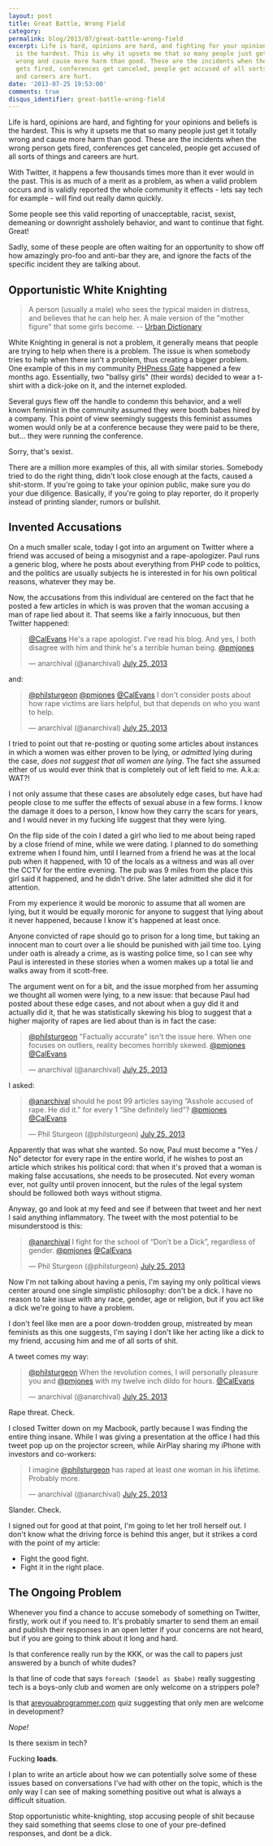 ```yaml
---
layout: post
title: Great Battle, Wrong Field
category: 
permalink: blog/2013/07/great-battle-wrong-field
excerpt: Life is hard, opinions are hard, and fighting for your opinions and beliefs
  is the hardest. This is why it upsets me that so many people just get it totally
  wrong and cause more harm than good. These are the incidents when the wrong person
  gets fired, conferences get canceled, people get accused of all sorts of things
  and careers are hurt. 
date: '2013-07-25 19:53:00'
comments: true
disqus_identifier: great-battle-wrong-field
---
```


Life is hard, opinions are hard, and fighting for your opinions and beliefs is the hardest. This is why it upsets me that so many people just get it totally wrong and cause more harm than good. These are the incidents when the wrong person gets fired, conferences get canceled, people get accused of all sorts of things and careers are hurt. 

With Twitter, it happens a few thousands times more than it ever would in the past. This is as much of a merit as a problem, as when a valid problem occurs and is validly reported the whole community it effects - lets say tech for example - will find out really damn quickly. 

Some people see this valid reporting of unacceptable, racist, sexist, demeaning or downright assholely behavior, and want to continue that fight. Great!

Sadly, some of these people are often waiting for an opportunity to show off how amazingly pro-foo and anti-bar they are, and ignore the facts of the specific incident they are talking about. 

## Opportunistic White Knighting

> A person (usually a male) who sees the typical maiden in distress, and believes that he can help her. A male version of the "mother figure" that some girls become. -- [Urban Dictionary](http://www.urbandictionary.com/define.php?term=white%20knight)

White Knighting in general is not a problem, it generally means that people are trying to help when there is a problem. The issue is when somebody tries to help when there isn't a problem, thus creating a bigger problem. One example of this in my community [PHPness Gate](http://webandphpmag.wordpress.com/2013/02/25/phpness-gate-raising-interesting-issues/) happened a few months ago. Essentially, two "ballsy girls" (their words) decided to wear a t-shirt with a dick-joke on it, and the internet exploded.

Several guys flew off the handle to condemn this behavior, and a well known feminist in the community assumed they were booth babes hired by a company. This point of view seemingly suggests this feminist assumes women would only be at a conference because they were paid to be there, but… they were running the conference. 

Sorry, that's sexist. 

There are a million more examples of this, all with similar stories. Somebody tried to do the right thing, didn't look close enough at the facts, caused a shit-storm. If you're going to take your opinion public, make sure you do your due diligence. Basically, if you're going to play reporter, do it properly instead of printing slander, rumors or bullshit.

## Invented Accusations

On a much smaller scale, today I got into an argument on Twitter where a friend was accused of being a misogynist and a rape-apologizer. Paul runs a generic blog, where he posts about everything from PHP code to politics, and the politics are usually subjects he is interested in for his own political reasons, whatever they may be.

Now, the accusations from this individual are centered on the fact that he posted a few articles in which is was proven that the woman accusing a man of rape lied about it. That seems like a fairly innocuous, but then Twitter happened:

<blockquote class="twitter-tweet"><p><a href="https://twitter.com/CalEvans">@CalEvans</a> He&#39;s a rape apologist. I&#39;ve read his blog. And yes, I both disagree with him and think he&#39;s a terrible human being. <a href="https://twitter.com/pmjones">@pmjones</a></p>&mdash; anarchival (@anarchival) <a href="https://twitter.com/anarchival/statuses/360429281601531904">July 25, 2013</a></blockquote>
<script async src="//platform.twitter.com/widgets.js" charset="utf-8"></script>

and:

<blockquote class="twitter-tweet"><p><a href="https://twitter.com/philsturgeon">@philsturgeon</a> <a href="https://twitter.com/pmjones">@pmjones</a> <a href="https://twitter.com/CalEvans">@CalEvans</a> I don&#39;t consider posts about how rape victims are liars helpful, but that depends on who you want to help.</p>&mdash; anarchival (@anarchival) <a href="https://twitter.com/anarchival/statuses/360442211030142977">July 25, 2013</a></blockquote>
<script async src="//platform.twitter.com/widgets.js" charset="utf-8"></script>

I tried to point out that re-posting or quoting some articles about instances in which a women was either proven to be lying, or _admitted_ lying during the case, _does not suggest that all women are lying_. The fact she assumed either of us would ever think that is completely out of left field to me. A.k.a: WAT?!

I not only assume that these cases are absolutely edge cases, but have had people close to me suffer the effects of sexual abuse in a few forms. I know the damage it does to a person, I know how they carry the scars for years, and I would never in my fucking life suggest that they were lying.

On the flip side of the coin I dated a girl who lied to me about being raped by a close friend of mine, while we were dating. I planned to do something extreme when I found him, until I learned from a friend he was at the local pub when it happened, with 10 of the locals as a witness and was all over the CCTV for the entire evening. The pub was 9 miles from the place this girl said it happened, and he didn't drive. She later admitted she did it for attention.

From my experience it would be moronic to assume that all women are lying, but it would be equally moronic for anyone to suggest that lying about it never happened, because I know it's happened at least once.

Anyone convicted of rape should go to prison for a long time, but taking an innocent man to court over a lie should be punished with jail time too. Lying under oath is already a crime, as is wasting police time, so I can see why Paul is interested in these stories when a women makes up a total lie and walks away from it scott-free.

The argument went on for a bit, and the issue morphed from her assuming we thought all women were lying, to a new issue: that because Paul had posted about these edge cases, and not about when a guy did it and actually did it, that he was statistically skewing his blog to suggest that a higher majority of rapes are lied about than is in fact the case:

<blockquote class="twitter-tweet"><p><a href="https://twitter.com/philsturgeon">@philsturgeon</a> &quot;Factually accurate&quot; isn&#39;t the issue here. When one focuses on outliers, reality becomes horribly skewed. <a href="https://twitter.com/pmjones">@pmjones</a> <a href="https://twitter.com/CalEvans">@CalEvans</a></p>&mdash; anarchival (@anarchival) <a href="https://twitter.com/anarchival/statuses/360448668253425664">July 25, 2013</a></blockquote>
<script async src="//platform.twitter.com/widgets.js" charset="utf-8"></script>

I asked:

<blockquote class="twitter-tweet"><p><a href="https://twitter.com/anarchival">@anarchival</a> should he post 99 articles saying ”Asshole accused of rape. He did it.” for every 1 “She definitely lied”? <a href="https://twitter.com/pmjones">@pmjones</a> <a href="https://twitter.com/CalEvans">@CalEvans</a></p>&mdash; Phil Sturgeon (@philsturgeon) <a href="https://twitter.com/philsturgeon/statuses/360449125378031618">July 25, 2013</a></blockquote>
<script async src="//platform.twitter.com/widgets.js" charset="utf-8"></script>

Apparently that was what she wanted. So now, Paul must become a "Yes / No" detector for every rape in the entire world, if he wishes to post an article which strikes his political cord: that when it's proved that a woman is making false accusations, she needs to be prosecuted. Not every woman ever, not guilty until proven innocent, but the rules of the legal system should be followed both ways without stigma.

Anyway, go and look at my feed and see if between that tweet and her next I said anything inflammatory. The tweet with the most potential to be misunderstood is this:

<blockquote class="twitter-tweet"><p><a href="https://twitter.com/anarchival">@anarchival</a> I fight for the school of “Don’t be a Dick”, regardless of gender. <a href="https://twitter.com/pmjones">@pmjones</a> <a href="https://twitter.com/CalEvans">@CalEvans</a></p>&mdash; Phil Sturgeon (@philsturgeon) <a href="https://twitter.com/philsturgeon/statuses/360460573214900225">July 25, 2013</a></blockquote>
<script async src="//platform.twitter.com/widgets.js" charset="utf-8"></script>

Now I'm not talking about having a penis, I'm saying my only political views center around one single simplistic philosophy: don't be a dick. I have no reason to take issue with any race, gender, age or religion, but if you act like a dick we're going to have a problem.

I don't feel like men are a poor down-trodden group, mistreated by mean feminists as this one suggests, I'm saying I don't like her acting like a dick to my friend, accusing him and me of all sorts of shit. 

A tweet comes my way:

<blockquote class="twitter-tweet"><p><a href="https://twitter.com/philsturgeon">@philsturgeon</a> When the revolution comes, I will personally pleasure you and <a href="https://twitter.com/pmjones">@pmjones</a> with my twelve inch dildo for hours. <a href="https://twitter.com/CalEvans">@CalEvans</a></p>&mdash; anarchival (@anarchival) <a href="https://twitter.com/anarchival/statuses/360460164840685570">July 25, 2013</a></blockquote>
<script async src="//platform.twitter.com/widgets.js" charset="utf-8"></script>

Rape threat. Check.

I closed Twitter down on my Macbook, partly because I was finding the entire thing insane. While I was giving a presentation at the office I had this tweet pop up on the projector screen, while AirPlay sharing my iPhone with investors and co-workers:

<blockquote class="twitter-tweet"><p>I imagine <a href="https://twitter.com/philsturgeon">@philsturgeon</a> has raped at least one woman in his lifetime. Probably more.</p>&mdash; anarchival (@anarchival) <a href="https://twitter.com/anarchival/statuses/360471322943434753">July 25, 2013</a></blockquote>
<script async src="//platform.twitter.com/widgets.js" charset="utf-8"></script>

Slander. Check.

I signed out for good at that point, I'm going to let her troll herself out. I don't know what the driving force is behind this anger, but it strikes a cord with the point of my article:

* Fight the good fight.
* Fight it in the right place.

## The Ongoing Problem

Whenever you find a chance to accuse somebody of something on Twitter, firstly, work out if you need to. It's probably smarter to send them an email and publish their responses in an open letter if your concerns are not heard, but if you are going to think about it long and hard.

Is that conference really run by the KKK, or was the call to papers just answered by a bunch of white dudes?

Is that line of code that says `foreach ($model as $babe)` really suggesting tech is a boys-only club and women are only welcome on a strippers pole? 

Is that [areyouabrogrammer.com](http://areyouabrogrammer.com/) quiz suggesting that only men are welcome in development?

*Nope!*

Is there sexism in tech? 

Fucking **loads**. 

I plan to write an article about how we can potentially solve some of these issues based on conversations I've had with other on the topic, which is the only way I can see of making something positive out what is always a difficult situation.

Stop opportunistic white-knighting, stop accusing people of shit because they said something that seems close to one of your pre-defined responses, and dont be a dick.
